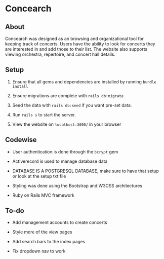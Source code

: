 # Concearch

## About

Concearch was designed as an browsing and organizational tool for keeping track of concerts. Users have the ability to look for concerts they are interested in and add those to their list. The website also supports viewing orchestra, repertoire, and concert hall details.

## Setup

1. Ensure that all gems and dependencies are installed by running ``bundle install``

2. Ensure migrations are complete with ``rails db:migrate``

3. Seed the data with ``rails db:seed`` if you want pre-set data.

4. Run ``rails s`` to start the server.

5. View the website on ``localhost:3000/`` in your browser

## Codewise

* User authentication is done through the `bcrypt` gem

* Activerecord is used to manage database data

* DATABASE IS A POSTGRESQL DATABASE, make sure to have that setup or look at the setup txt file

* Styling was done using the Bootstrap and W3CSS architectures

* Ruby on Rails MVC framework

## To-do

* Add management accounts to create concerts

* Style more of the view pages

* Add search bars to the index pages

* Fix dropdown nav to work